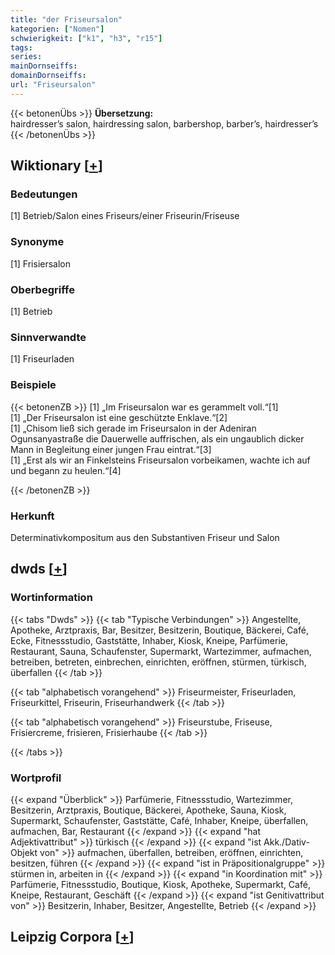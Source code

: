 ```yaml
---
title: "der Friseursalon"
kategorien: ["Nomen"]
schwierigkeit: ["k1", "h3", "r15"]
tags:
series:
mainDornseiffs:
domainDornseiffs:
url: "Friseursalon"
---
```


{{< betonenÜbs >}}
**Übersetzung:**  
hairdresser’s salon, hairdressing salon, barbershop, barber’s, hairdresser’s  
{{< /betonenÜbs >}}

## Wiktionary [[+](https://de.wiktionary.org/wiki/Friseursalon)]

### Bedeutungen
[1] Betrieb/Salon eines Friseurs/einer Friseurin/Friseuse  

### Synonyme
[1] Frisiersalon  

### Oberbegriffe
[1] Betrieb  

### Sinnverwandte
[1] Friseurladen  

### Beispiele
{{< betonenZB >}}
[1] „Im Friseursalon war es gerammelt voll.“[1]  
[1] „Der Friseursalon ist eine geschützte Enklave.“[2]  
[1] „Chisom ließ sich gerade im Friseursalon in der Adeniran Ogunsanyastraße die Dauerwelle auffrischen, als ein ungaublich dicker Mann in Begleitung einer jungen Frau eintrat.“[3]  
[1] „Erst als wir an Finkelsteins Friseursalon vorbeikamen, wachte ich auf und begann zu heulen.“[4]  

{{< /betonenZB >}}
### Herkunft
Determinativkompositum aus den Substantiven Friseur und Salon  



## dwds [[+](https://www.dwds.de/wb/Friseursalon)]

### Wortinformation
{{< tabs "Dwds" >}}
{{< tab "Typische Verbindungen" >}}
Angestellte, Apotheke, Arztpraxis, Bar, Besitzer, Besitzerin, Boutique, Bäckerei, Café, Ecke, Fitnessstudio, Gaststätte, Inhaber, Kiosk, Kneipe, Parfümerie, Restaurant, Sauna, Schaufenster, Supermarkt, Wartezimmer, aufmachen, betreiben, betreten, einbrechen, einrichten, eröffnen, stürmen, türkisch, überfallen
{{< /tab >}}

{{< tab "alphabetisch vorangehend" >}}
Friseurmeister, Friseurladen, Friseurkittel, Friseurin, Friseurhandwerk
{{< /tab >}}

{{< tab "alphabetisch vorangehend" >}}
Friseurstube, Friseuse, Frisiercreme, frisieren, Frisierhaube
{{< /tab >}}

{{< /tabs >}}

### Wortprofil
{{< expand "Überblick" >}} Parfümerie, Fitnessstudio, Wartezimmer, Besitzerin, Arztpraxis, Boutique, Bäckerei, Apotheke, Sauna, Kiosk, Supermarkt, Schaufenster, Gaststätte, Café, Inhaber, Kneipe, überfallen, aufmachen, Bar, Restaurant {{< /expand >}}
{{< expand "hat Adjektivattribut" >}} türkisch {{< /expand >}}
{{< expand "ist Akk./Dativ-Objekt von" >}} aufmachen, überfallen, betreiben, eröffnen, einrichten, besitzen, führen {{< /expand >}}
{{< expand "ist in Präpositionalgruppe" >}} stürmen in, arbeiten in {{< /expand >}}
{{< expand "in Koordination mit" >}} Parfümerie, Fitnessstudio, Boutique, Kiosk, Apotheke, Supermarkt, Café, Kneipe, Restaurant, Geschäft {{< /expand >}}
{{< expand "ist Genitivattribut von" >}} Besitzerin, Inhaber, Besitzer, Angestellte, Betrieb {{< /expand >}}

## Leipzig Corpora [[+](https://corpora.uni-leipzig.de/en/res?word=Friseursalon&corpusId=deu_newscrawl-public_2018)]

